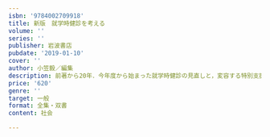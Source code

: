 ```yaml
---
isbn: '9784002709918'
title: 新版　就学時健診を考える
volume: ''
series: ''
publisher: 岩波書店
pubdate: '2019-01-10'
cover: ''
author: 小笠毅／編集
description: 前著から20年．今年度から始まった就学時健診の見直しと，変容する特別支援教育のいまを解説する．
price: '620'
genre: ''
target: 一般
format: 全集・双書
content: 社会

---
```

